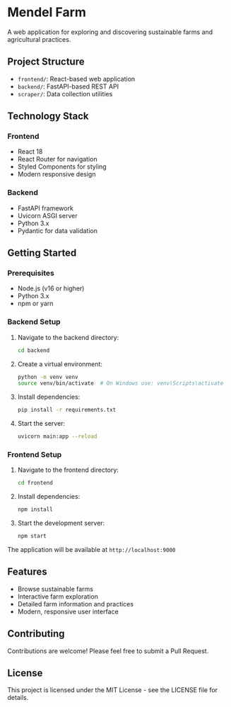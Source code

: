 # Mendel Farm

A web application for exploring and discovering sustainable farms and agricultural practices.

## Project Structure

- `frontend/`: React-based web application
- `backend/`: FastAPI-based REST API
- `scraper/`: Data collection utilities

## Technology Stack

### Frontend
- React 18
- React Router for navigation
- Styled Components for styling
- Modern responsive design

### Backend
- FastAPI framework
- Uvicorn ASGI server
- Python 3.x
- Pydantic for data validation

## Getting Started

### Prerequisites
- Node.js (v16 or higher)
- Python 3.x
- npm or yarn

### Backend Setup
1. Navigate to the backend directory:
   ```bash
   cd backend
   ```
2. Create a virtual environment:
   ```bash
   python -m venv venv
   source venv/bin/activate  # On Windows use: venv\Scripts\activate
   ```
3. Install dependencies:
   ```bash
   pip install -r requirements.txt
   ```
4. Start the server:
   ```bash
   uvicorn main:app --reload
   ```

### Frontend Setup
1. Navigate to the frontend directory:
   ```bash
   cd frontend
   ```
2. Install dependencies:
   ```bash
   npm install
   ```
3. Start the development server:
   ```bash
   npm start
   ```

The application will be available at `http://localhost:9000`

## Features
- Browse sustainable farms
- Interactive farm exploration
- Detailed farm information and practices
- Modern, responsive user interface

## Contributing
Contributions are welcome! Please feel free to submit a Pull Request.

## License
This project is licensed under the MIT License - see the LICENSE file for details.
